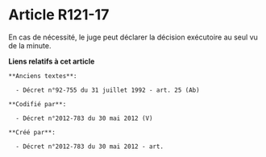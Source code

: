 # Article R121-17

En cas de nécessité, le juge peut déclarer la décision exécutoire au seul vu de la minute.

**Liens relatifs à cet article**

	**Anciens textes**:

	  - Décret n°92-755 du 31 juillet 1992 - art. 25 (Ab)

	**Codifié par**:

	  - Décret n°2012-783 du 30 mai 2012 (V)

	**Créé par**:

	  - Décret n°2012-783 du 30 mai 2012 - art.
